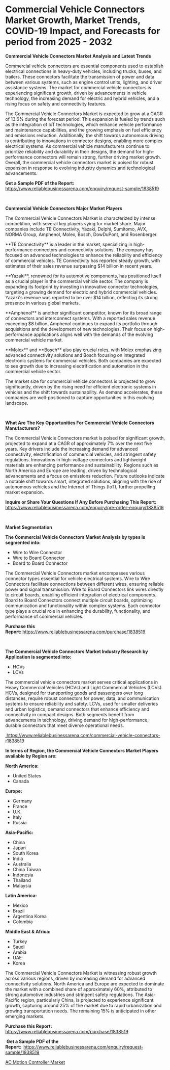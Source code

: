 <p><h1>Commercial Vehicle Connectors Market Growth, Market Trends, COVID-19 Impact, and Forecasts for period from 2025 - 2032</h1></p><p><strong>Commercial Vehicle Connectors Market Analysis and Latest Trends</strong></p>
<p><p>Commercial vehicle connectors are essential components used to establish electrical connections in heavy-duty vehicles, including trucks, buses, and trailers. These connectors facilitate the transmission of power and data between various systems, such as engine control units, lighting, and driver assistance systems. The market for commercial vehicle connectors is experiencing significant growth, driven by advancements in vehicle technology, the increasing demand for electric and hybrid vehicles, and a rising focus on safety and connectivity features.</p><p>The Commercial Vehicle Connectors Market is expected to grow at a CAGR of 13.6% during the forecast period. This expansion is fueled by trends such as the integration of IoT technologies, which enhance vehicle performance and maintenance capabilities, and the growing emphasis on fuel efficiency and emissions reduction. Additionally, the shift towards autonomous driving is contributing to innovations in connector designs, enabling more complex electrical systems. As commercial vehicle manufacturers continue to prioritize reliability and durability in their designs, the demand for high-performance connectors will remain strong, further driving market growth. Overall, the commercial vehicle connectors market is poised for robust expansion in response to evolving industry dynamics and technological advancements.</p></p>
<p><strong>Get a Sample PDF of the Report:&nbsp;</strong> <a href="https://www.reliablebusinessarena.com/enquiry/request-sample/1838519?utm_campaign=3062&utm_medium=2&utm_source=Github&utm_content=ia&utm_term=12042025&utm_id=commercial-vehicle-connectors">https://www.reliablebusinessarena.com/enquiry/request-sample/1838519</a></p>
<p>&nbsp;</p>
<p><strong>Commercial Vehicle Connectors Major Market Players</strong></p>
<p><p>The Commercial Vehicle Connectors Market is characterized by intense competition, with several key players vying for market share. Major companies include TE Connectivity, Yazaki, Delphi, Sumitomo, AVX, NORMA Group, Amphenol, Molex, Bosch, DowDuPont, and Rosenberger. </p><p>**TE Connectivity** is a leader in the market, specializing in high-performance connectors and connectivity solutions. The company has focused on advanced technologies to enhance the reliability and efficiency of commercial vehicles. TE Connectivity has reported steady growth, with estimates of their sales revenue surpassing $14 billion in recent years.</p><p>**Yazaki**, renowned for its automotive components, has positioned itself as a crucial player in the commercial vehicle sector. The company is expanding its footprint by investing in innovative connector technologies, targeting a growing demand for electric and hybrid commercial vehicles. Yazaki's revenue was reported to be over $14 billion, reflecting its strong presence in various global markets.</p><p>**Amphenol** is another significant competitor, known for its broad range of connectors and interconnect systems. With a reported sales revenue exceeding $8 billion, Amphenol continues to expand its portfolio through acquisitions and the development of new technologies. Their focus on high-performance applications aligns well with the demands of the evolving commercial vehicle market.</p><p>**Molex** and **Bosch** also play crucial roles, with Molex emphasizing advanced connectivity solutions and Bosch focusing on integrated electronic systems for commercial vehicles. Both companies are expected to see growth due to increasing electrification and automation in the commercial vehicle sector.</p><p>The market size for commercial vehicle connectors is projected to grow significantly, driven by the rising need for efficient electronic systems in vehicles and the shift towards sustainability. As demand accelerates, these companies are well-positioned to capture opportunities in this evolving landscape.</p></p>
<p>&nbsp;</p>
<p><strong>What Are The Key Opportunities For Commercial Vehicle Connectors Manufacturers?</strong></p>
<p><p>The Commercial Vehicle Connectors market is poised for significant growth, projected to expand at a CAGR of approximately 7% over the next five years. Key drivers include the increasing demand for advanced connectivity, electrification of commercial vehicles, and stringent safety regulations. Innovations in high-voltage connectors and lightweight materials are enhancing performance and sustainability. Regions such as North America and Europe are leading, driven by technological advancements and a focus on emissions reduction. Future outlooks indicate a notable shift towards smart, integrated solutions, aligning with the rise of autonomous vehicles and the Internet of Things (IoT), further propelling market expansion.</p></p>
<p><strong>Inquire or Share Your Questions If Any Before Purchasing This Report:</strong> <a href="https://www.reliablebusinessarena.com/enquiry/pre-order-enquiry/1838519?utm_campaign=3062&utm_medium=2&utm_source=Github&utm_content=ia&utm_term=12042025&utm_id=commercial-vehicle-connectors">https://www.reliablebusinessarena.com/enquiry/pre-order-enquiry/1838519</a></p>
<p>&nbsp;</p>
<p><strong>Market Segmentation</strong></p>
<p><strong>The Commercial Vehicle Connectors Market Analysis by types is segmented into:</strong></p>
<p><ul><li>Wire to Wire Connector</li><li>Wire to Board Connector</li><li>Board to Board Connector</li></ul></p>
<p><p>The Commercial Vehicle Connectors market encompasses various connector types essential for vehicle electrical systems. Wire to Wire Connectors facilitate connections between different wires, ensuring reliable power and signal transmission. Wire to Board Connectors link wires directly to circuit boards, enabling efficient integration of electrical components. Board to Board Connectors connect multiple circuit boards, optimizing communication and functionality within complex systems. Each connector type plays a crucial role in enhancing the durability, functionality, and performance of commercial vehicles.</p></p>
<p><strong>Purchase this Report:&nbsp;</strong><a href="https://www.reliablebusinessarena.com/purchase/1838519?utm_campaign=3062&utm_medium=2&utm_source=Github&utm_content=ia&utm_term=12042025&utm_id=commercial-vehicle-connectors">https://www.reliablebusinessarena.com/purchase/1838519</a></p>
<p>&nbsp;</p>
<p><strong>The Commercial Vehicle Connectors Market Industry Research by Application is segmented into:</strong></p>
<p><ul><li>HCVs</li><li>LCVs</li></ul></p>
<p><p>The commercial vehicle connectors market serves critical applications in Heavy Commercial Vehicles (HCVs) and Light Commercial Vehicles (LCVs). HCVs, designed for transporting goods and passengers over long distances, require robust connectors for power, data, and communication systems to ensure reliability and safety. LCVs, used for smaller deliveries and urban logistics, demand connectors that enhance efficiency and connectivity in compact designs. Both segments benefit from advancements in technology, driving demand for high-performance, durable connectors that meet diverse operational needs.</p></p>
<p><a href="https://www.reliablebusinessarena.com/commercial-vehicle-connectors-r1838519?utm_campaign=3062&utm_medium=2&utm_source=Github&utm_content=ia&utm_term=12042025&utm_id=commercial-vehicle-connectors">&nbsp;https://www.reliablebusinessarena.com/commercial-vehicle-connectors-r1838519</a></p>
<p><strong>In terms of Region, the Commercial Vehicle Connectors Market Players available by Region are:</strong></p>
<p>
    <p> <strong> North America: </strong>
        <ul>
            <li>United States</li>
            <li>Canada</li>
        </ul>
        </p> 
    <p> <strong> Europe: </strong>
        <ul>
            <li>Germany</li>
            <li>France</li>
            <li>U.K.</li>
            <li>Italy</li>
            <li>Russia</li>
        </ul>
        </p> 
    <p> <strong> Asia-Pacific: </strong>
        <ul>
            <li>China</li>
            <li>Japan</li>
            <li>South Korea</li>
            <li>India</li>
            <li>Australia</li>
            <li>China Taiwan</li>
            <li>Indonesia</li>
            <li>Thailand</li>
            <li>Malaysia</li>
        </ul>
        </p> 
    <p> <strong> Latin America: </strong>
        <ul>
            <li>Mexico</li>
            <li>Brazil</li>
            <li>Argentina Korea</li>
            <li>Colombia</li>
        </ul>
        </p> 
    <p> <strong> Middle East & Africa: </strong>
        <ul>
            <li>Turkey</li>
            <li>Saudi</li>
            <li>Arabia</li>
            <li>UAE</li>
            <li>Korea</li>
        </ul>
    </p>
    </p>
<p><p>The Commercial Vehicle Connectors Market is witnessing robust growth across various regions, driven by increasing demand for advanced connectivity solutions. North America and Europe are expected to dominate the market with a combined share of approximately 60%, attributed to strong automotive industries and stringent safety regulations. The Asia-Pacific region, particularly China, is projected to experience significant growth, capturing around 25% of the market due to rapid urbanization and growing transportation needs. The remaining 15% is anticipated in other emerging markets.</p></p>
<p><strong>Purchase this Report: </strong><a href="https://www.reliablebusinessarena.com/purchase/1838519?utm_campaign=3062&utm_medium=2&utm_source=Github&utm_content=ia&utm_term=12042025&utm_id=commercial-vehicle-connectors">https://www.reliablebusinessarena.com/purchase/1838519</a></p>
<p>&nbsp;<strong>Get a Sample PDF of the Report:&nbsp;&nbsp;</strong><a href="https://www.reliablebusinessarena.com/enquiry/request-sample/1838519?utm_campaign=3062&utm_medium=2&utm_source=Github&utm_content=ia&utm_term=12042025&utm_id=commercial-vehicle-connectors">https://www.reliablebusinessarena.com/enquiry/request-sample/1838519</a></p>
<p><strong></strong></p>
<p><p><a href="https://github.com/shamprenadw7/Market-Research-Report-List-1/blob/main/ac-motion-controller-market.md?utm_campaign=3062&utm_medium=2&utm_source=Github&utm_content=ia&utm_term=12042025&utm_id=commercial-vehicle-connectors">AC Motion Controller Market</a></p></p>